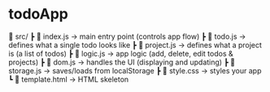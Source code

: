 # todoApp

📁 src/
 ┣ 📄 index.js              → main entry point (controls app flow)
 ┣ 📄 todo.js               → defines what a single todo looks like
 ┣ 📄 project.js            → defines what a project is (a list of todos)
 ┣ 📄 logic.js              → app logic (add, delete, edit todos & projects)
 ┣ 📄 dom.js                → handles the UI (displaying and updating)
 ┣ 📄 storage.js            → saves/loads from localStorage
 ┣ 📄 style.css             → styles your app
 ┗ 📄 template.html         → HTML skeleton
